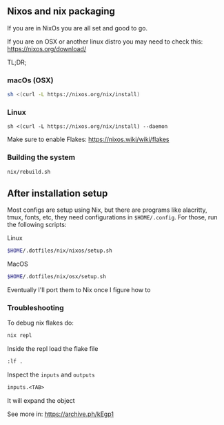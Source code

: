 ## Nixos and nix packaging

If you are in NixOs you are all set and good to go.

If you are on OSX or another linux distro you may need to check this:
https://nixos.org/download/

TL;DR;

### macOs (OSX)
```bash
sh <(curl -L https://nixos.org/nix/install) 
```

### Linux
```
sh <(curl -L https://nixos.org/nix/install) --daemon
```

Make sure to enable Flakes: https://nixos.wiki/wiki/flakes

### Building the system

```bash
nix/rebuild.sh
```

## After installation setup

Most configs are setup using Nix, but there are programs like 
alacritty, tmux, fonts, etc, they need configurations in `$HOME/.config`.
For those, run the following scripts:

Linux
```bash
$HOME/.dotfiles/nix/nixos/setup.sh
```

MacOS
```bash
$HOME/.dotfiles/nix/osx/setup.sh
```

Eventually I'll port them to Nix once I figure how to

### Troubleshooting

To debug nix flakes do:
```bash
nix repl
```

Inside the repl load the flake file
```nix
:lf .
```

Inspect the `inputs` and `outputs`
```nix
inputs.<TAB>
```
It will expand the object

See more in: 
https://archive.ph/kEgp1
